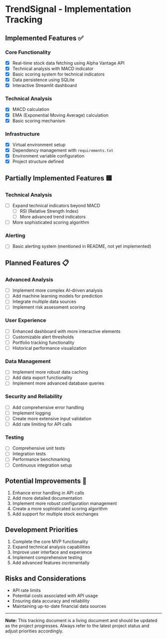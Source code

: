 # TrendSignal - Implementation Tracking

## Implemented Features ✅

### Core Functionality
- [x] Real-time stock data fetching using Alpha Vantage API
- [x] Technical analysis with MACD indicator
- [x] Basic scoring system for technical indicators
- [x] Data persistence using SQLite
- [x] Interactive Streamlit dashboard

### Technical Analysis
- [x] MACD calculation
- [x] EMA (Exponential Moving Average) calculation
- [x] Basic scoring mechanism

### Infrastructure
- [x] Virtual environment setup
- [x] Dependency management with `requirements.txt`
- [x] Environment variable configuration
- [x] Project structure defined

## Partially Implemented Features 🟨

### Technical Analysis
- [ ] Expand technical indicators beyond MACD
  - [ ] RSI (Relative Strength Index)
  - [ ] More advanced trend indicators
- [ ] More sophisticated scoring algorithm

### Alerting
- [ ] Basic alerting system (mentioned in README, not yet implemented)

## Planned Features 📋

### Advanced Analysis
- [ ] Implement more complex AI-driven analysis
- [ ] Add machine learning models for prediction
- [ ] Integrate multiple data sources
- [ ] Implement risk assessment scoring

### User Experience
- [ ] Enhanced dashboard with more interactive elements
- [ ] Customizable alert thresholds
- [ ] Portfolio tracking functionality
- [ ] Historical performance visualization

### Data Management
- [ ] Implement more robust data caching
- [ ] Add data export functionality
- [ ] Implement more advanced database queries

### Security and Reliability
- [ ] Add comprehensive error handling
- [ ] Implement logging
- [ ] Create more extensive input validation
- [ ] Add rate limiting for API calls

### Testing
- [ ] Comprehensive unit tests
- [ ] Integration tests
- [ ] Performance benchmarking
- [ ] Continuous integration setup

## Potential Improvements 🚀

1. Enhance error handling in API calls
2. Add more detailed documentation
3. Implement more robust configuration management
4. Create a more sophisticated scoring algorithm
5. Add support for multiple stock exchanges

## Development Priorities

1. Complete the core MVP functionality
2. Expand technical analysis capabilities
3. Improve user interface and experience
4. Implement comprehensive testing
5. Add advanced features incrementally

## Risks and Considerations

- API rate limits
- Potential costs associated with API usage
- Ensuring data accuracy and reliability
- Maintaining up-to-date financial data sources

---

**Note:** This tracking document is a living document and should be updated as the project progresses. Always refer to the latest project status and adjust priorities accordingly.
